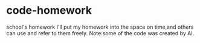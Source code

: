 # code-homework
school's homework
I'll put my homework into the space on time,and others can use and refer to them freely.
Note:some of the code was created by AI.

